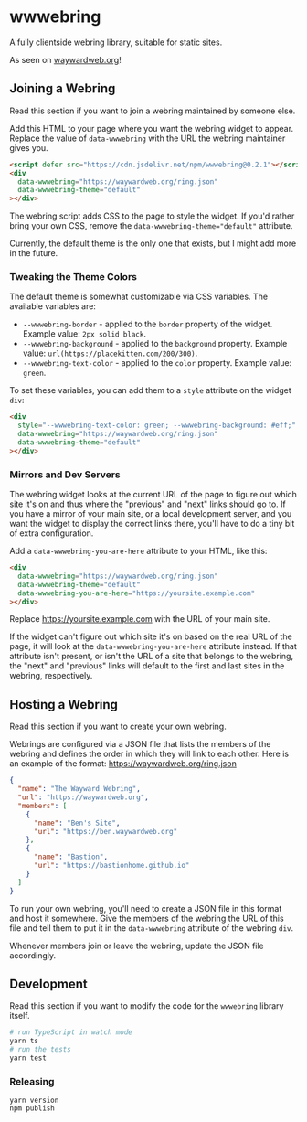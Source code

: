 # wwwebring

A fully clientside webring library, suitable for static sites.

As seen on [waywardweb.org](https://waywardweb.org)!

## Joining a Webring

Read this section if you want to join a webring maintained by someone else.

Add this HTML to your page where you want the webring widget to appear. Replace the value of `data-wwwebring` with the URL the webring maintainer gives you.

```html
<script defer src="https://cdn.jsdelivr.net/npm/wwwebring@0.2.1"></script>
<div
  data-wwwebring="https://waywardweb.org/ring.json"
  data-wwwebring-theme="default"
></div>
```

The webring script adds CSS to the page to style the widget. If you'd rather bring your own CSS, remove the `data-wwwebring-theme="default"` attribute.

Currently, the default theme is the only one that exists, but I might add more in the future.

### Tweaking the Theme Colors

The default theme is somewhat customizable via CSS variables. The available variables are:

- `--wwwebring-border` - applied to the `border` property of the widget. Example value: `2px solid black`.
- `--wwwebring-background` - applied to the `background` property. Example value: `url(https://placekitten.com/200/300)`.
- `--wwwebring-text-color` - applied to the `color` property. Example value: `green`.

To set these variables, you can add them to a `style` attribute on the widget `div`:

```html
<div
  style="--wwwebring-text-color: green; --wwwebring-background: #eff;"
  data-wwwebring="https://waywardweb.org/ring.json"
  data-wwwebring-theme="default"
></div>
```

### Mirrors and Dev Servers

The webring widget looks at the current URL of the page to figure out which site it's on and thus where the "previous" and "next" links should go to. If you have a mirror of your main site, or a local development server, and you want the widget to display the correct links there, you'll have to do a tiny bit of extra configuration.

Add a `data-wwwebring-you-are-here` attribute to your HTML, like this:

```html
<div
  data-wwwebring="https://waywardweb.org/ring.json"
  data-wwwebring-theme="default"
  data-wwwebring-you-are-here="https://yoursite.example.com"
></div>
```

Replace https://yoursite.example.com with the URL of your main site.

If the widget can't figure out which site it's on based on the real URL of the page, it will look at the `data-wwwebring-you-are-here` attribute instead. If that attribute isn't present, or isn't the URL of a site that belongs to the webring, the "next" and "previous" links will default to the first and last sites in the webring, respectively.

## Hosting a Webring

Read this section if you want to create your own webring.

Webrings are configured via a JSON file that lists the members of the webring and defines the order in which they will link to each other. Here is an example of the format: https://waywardweb.org/ring.json

```json
{
  "name": "The Wayward Webring",
  "url": "https://waywardweb.org",
  "members": [
    {
      "name": "Ben's Site",
      "url": "https://ben.waywardweb.org"
    },
    {
      "name": "Bastion",
      "url": "https://bastionhome.github.io"
    }
  ]
}
```

To run your own webring, you'll need to create a JSON file in this format and host it somewhere. Give the members of the webring the URL of this file and tell them to put it in the `data-wwwebring` attribute of the webring `div`.

Whenever members join or leave the webring, update the JSON file accordingly.

## Development

Read this section if you want to modify the code for the `wwwebring` library itself.

```bash
# run TypeScript in watch mode
yarn ts
# run the tests
yarn test
```

### Releasing

```
yarn version
npm publish
```